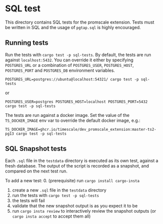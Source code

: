 # SQL test

This directory contains SQL tests for the promscale extension. Tests must be written in SQL and
the usage of `pgtap.sql` is highly encouraged.

## Running tests

Run the tests with `cargo test -p sql-tests`.  By default, the tests are run
against `localhost:5432`. You can override it either by specifying
`POSTGRES_URL` or a combination of `POSTGRES_USER`, `POSTGRES_HOST`, `POSTGRES_PORT`
and `POSTGRES_DB` environment variables.

```
POSTGRES_URL=postgres://ubuntu@localhost:54321/ cargo test -p sql-tests
```

or

```
POSTGRES_USER=postgres POSTGRES_HOST=localhost POSTGRES_PORT=5432 cargo test -p sql-tests
```

The tests are run against a docker image. Set the value of the `TS_DOCKER_IMAGE` env var to override the default docker image, e.g.:

```
TS_DOCKER_IMAGE=ghcr.io/timescale/dev_promscale_extension:master-ts2-pg13 cargo test -p sql-tests
```

## SQL Snapshot tests

Each `.sql` file in the `testdata` directory is executed as its own test, against a fresh database.
The output of the script is recorded as a snapshot, and compared on the next test run.

To add a new test:
0. (prerequisite) run `cargo install cargo-insta`
1. create a new `.sql` file in the `testdata` directory
2. run the tests with `cargo test -p sql-tests`
3. the tests will fail
4. validate that the new snapshot output is as you expect it to be
5. run `cargo insta review` to interactively review the snapshot outputs (or `cargo insta accept` to accept them all) 